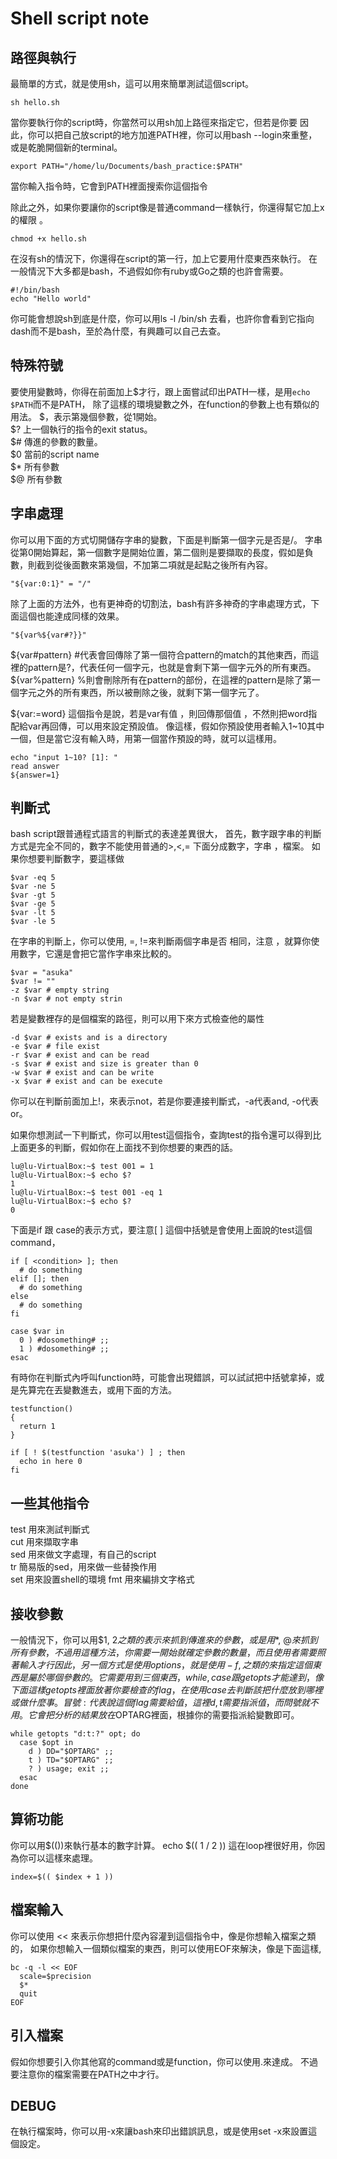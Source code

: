 # Shell script note

## 路徑與執行
最簡單的方式，就是使用sh，這可以用來簡單測試這個script。
```
sh hello.sh
```

當你要執行你的script時，你當然可以用sh加上路徑來指定它，但若是你要
因此，你可以把自己放script的地方加進PATH裡，你可以用bash --login來重整，或是乾脆開個新的terminal。

```
export PATH="/home/lu/Documents/bash_practice:$PATH"
```
當你輸入指令時，它會到PATH裡面搜索你這個指令

除此之外，如果你要讓你的script像是普通command一樣執行，你還得幫它加上x的權限 。
```
chmod +x hello.sh
```
在沒有sh的情況下，你還得在script的第一行，加上它要用什麼東西來執行。
在一般情況下大多都是bash，不過假如你有ruby或Go之類的也許會需要。
```
#!/bin/bash
echo "Hello world"
```

你可能會想說sh到底是什麼，你可以用ls -l /bin/sh 去看，也許你會看到它指向dash而不是bash，至於為什麼，有興趣可以自己去查。


## 特殊符號
要使用變數時，你得在前面加上$才行，跟上面嘗試印出PATH一樣，是用`echo $PATH`而不是PATH，
除了這樣的環境變數之外，在function的參數上也有類似的用法。
$<num>，表示第幾個參數，從1開始。 \
$? 上一個執行的指令的exit status。 \
$# 傳進的參數的數量。 \
$0 當前的script name \
$\* 所有參數 \
$@ 所有參數


## 字串處理
你可以用下面的方式切開儲存字串的變數，下面是判斷第一個字元是否是/。
字串從第0開始算起，第一個數字是開始位置，第二個則是要擷取的長度，假如是負數，則截到從後面數來第幾個，不加第二項就是起點之後所有內容。
```
"${var:0:1}" = "/"
```
除了上面的方法外，也有更神奇的切割法，bash有許多神奇的字串處理方式，下面這個也能達成同樣的效果。
```
"${var%${var#?}}"
```
${var#pattern} #代表會回傳除了第一個符合pattern的match的其他東西，而這裡的pattern是?，代表任何一個字元，也就是會剩下第一個字元外的所有東西。
${var%pattern} %則會刪除所有在pattern的部份，在這裡的pattern是除了第一個字元之外的所有東西，所以被刪除之後，就剩下第一個字元了。

${var:=word} 這個指令是說，若是var有值 ，則回傳那個值 ，不然則把word指配給var再回傳，可以用來設定預設值。
像這樣，假如你預設使用者輸入1~10其中一個，但是當它沒有輸入時，用第一個當作預設的時，就可以這樣用。
```
echo "input 1~10? [1]: "
read answer
${answer=1}
```






## 判斷式
bash script跟普通程式語言的判斷式的表達差異很大，
首先，數字跟字串的判斷方式是完全不同的，數字不能使用普通的>,<,=
下面分成數字，字串 ，檔案。
如果你想要判斷數字，要這樣做
```
$var -eq 5
$var -ne 5
$var -gt 5
$var -ge 5
$var -lt 5
$var -le 5
```
在字串的判斷上，你可以使用, =, !=來判斷兩個字串是否 相同，注意 ，就算你使用數字，它還是會把它當作字串來比較的。
```
$var = "asuka"
$var != ""
-z $var # empty string
-n $var # not empty strin
```
若是變數裡存的是個檔案的路徑，則可以用下來方式檢查他的屬性
```
-d $var # exists and is a directory
-e $var # file exist
-r $var # exist and can be read
-s $var # exist and size is greater than 0
-w $var # exist and can be write
-x $var # exist and can be execute
```
你可以在判斷前面加上!，來表示not，若是你要連接判斷式，-a代表and, -o代表or。


如果你想測試一下判斷式，你可以用test這個指令，查詢test的指令還可以得到比上面更多的判斷，假如你在上面找不到你想要的東西的話。
```
lu@lu-VirtualBox:~$ test 001 = 1
lu@lu-VirtualBox:~$ echo $?
1
lu@lu-VirtualBox:~$ test 001 -eq 1
lu@lu-VirtualBox:~$ echo $?
0
```

下面是if 跟 case的表示方式，要注意[ <condition> ] 這個中括號是會使用上面說的test這個command，
```
if [ <condition> ]; then
  # do something
elif []; then
  # do something
else
  # do something
fi

case $var in
  0 ) #dosomething# ;;
  1 ) #dosomething# ;;
esac
```
有時你在判斷式內呼叫function時，可能會出現錯誤，可以試試把中括號拿掉，或是先算完在丟變數進去，或用下面的方法。
```
testfunction()
{
  return 1
}

if [ ! $(testfunction 'asuka') ] ; then
  echo in here 0
fi
```




## 一些其他指令
test 用來測試判斷式 \
cut 用來擷取字串 \
sed 用來做文字處理，有自己的script \
tr 簡易版的sed，用來做一些替換作用 \
set 用來設置shell的環境
fmt 用來編排文字格式




## 接收參數
一般情況下，你可以用$1, $2之類的表示來抓到傳進來的參數，或是用$\*, $@來抓到所有參數，
不過用這種方法，你需要一開始就確定參數的數量，而且使用者需要照著輸入才行
因此，另一個方式是使用options，就是使用-f,之類的來指定這個東西是屬於哪個參數的。
它需要用到三個東西，while, case 跟 getopts才能達到，像下面這樣
getopts裡面放著你要檢查的flag，在使用case去判斷該把什麼放到哪裡或做什麼事。
冒號:代表說這個flag需要給值，這裡d,t需要指派值，而問號就不用。
它會把分析的結果放在$OPTARG裡面，根據你的需要指派給變數即可。
```
while getopts "d:t:?" opt; do
  case $opt in
    d ) DD="$OPTARG" ;;
    t ) TD="$OPTARG" ;;
    ? ) usage; exit ;;
  esac
done
```

## 算術功能
你可以用$(())來執行基本的數字計算。
echo $(( 1 / 2 ))
這在loop裡很好用，你因為你可以這樣來處理。
```
index=$(( $index + 1 ))
```
## 檔案輸入
你可以使用 << 來表示你想把什麼內容灌到這個指令中，像是你想輸入檔案之類的，
如果你想輸入一個類似檔案的東西，則可以使用EOF來解決，像是下面這樣,
```
bc -q -l << EOF
  scale=$precision
  $*
  quit
EOF
```

## 引入檔案
假如你想要引入你其他寫的command或是function，你可以使用.來達成。
不過要注意你的檔案需要在PATH之中才行。




## DEBUG
在執行檔案時，你可以用-x來讓bash來印出錯誤訊息，或是使用set -x來設置這個設定。





